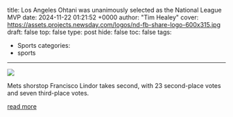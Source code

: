 title: Los Angeles Ohtani was unanimously selected as the National League MVP
date: 2024-11-22 01:21:52 +0000
author: "Tim Healey"
cover: https://assets.projects.newsday.com/logos/nd-fb-share-logo-600x315.jpg
draft: false
top: false
type: post
hide: false
toc: false
tags:
  - Sports
categories:
  - sports
---

![](https://assets.projects.newsday.com/logos/nd-fb-share-logo-600x315.jpg)

Mets shorstop Francisco Lindor takes second, with 23 second-place votes and seven third-place votes.

[read more](https://www.newsday.com/sports/baseball/mets/mets-francisco-lindor-finalist-for-nl-mvp-q0mn8hg1)
